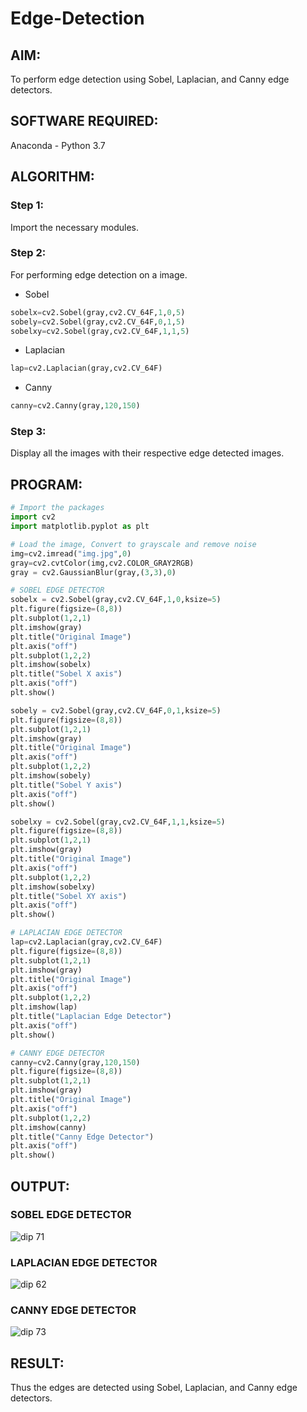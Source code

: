 # Edge-Detection
## AIM:
To perform edge detection using Sobel, Laplacian, and Canny edge detectors.

## SOFTWARE REQUIRED:
Anaconda - Python 3.7

## ALGORITHM:
### Step 1:
Import the necessary modules.

### Step 2:
For performing edge detection on a image. 
- Sobel 
```python
sobelx=cv2.Sobel(gray,cv2.CV_64F,1,0,5)
sobely=cv2.Sobel(gray,cv2.CV_64F,0,1,5)
sobelxy=cv2.Sobel(gray,cv2.CV_64F,1,1,5)
```
- Laplacian
```python
lap=cv2.Laplacian(gray,cv2.CV_64F)
```
- Canny
```python
canny=cv2.Canny(gray,120,150)
```

### Step 3:
Display all the images with their respective edge detected images.

## PROGRAM:

``` Python
# Import the packages
import cv2
import matplotlib.pyplot as plt

# Load the image, Convert to grayscale and remove noise
img=cv2.imread("img.jpg",0)
gray=cv2.cvtColor(img,cv2.COLOR_GRAY2RGB)
gray = cv2.GaussianBlur(gray,(3,3),0)

# SOBEL EDGE DETECTOR
sobelx = cv2.Sobel(gray,cv2.CV_64F,1,0,ksize=5)
plt.figure(figsize=(8,8))
plt.subplot(1,2,1)
plt.imshow(gray)
plt.title("Original Image")
plt.axis("off")
plt.subplot(1,2,2)
plt.imshow(sobelx)
plt.title("Sobel X axis")
plt.axis("off")
plt.show()

sobely = cv2.Sobel(gray,cv2.CV_64F,0,1,ksize=5)
plt.figure(figsize=(8,8))
plt.subplot(1,2,1)
plt.imshow(gray)
plt.title("Original Image")
plt.axis("off")
plt.subplot(1,2,2)
plt.imshow(sobely)
plt.title("Sobel Y axis")
plt.axis("off")
plt.show()

sobelxy = cv2.Sobel(gray,cv2.CV_64F,1,1,ksize=5)
plt.figure(figsize=(8,8))
plt.subplot(1,2,1)
plt.imshow(gray)
plt.title("Original Image")
plt.axis("off")
plt.subplot(1,2,2)
plt.imshow(sobelxy)
plt.title("Sobel XY axis")
plt.axis("off")
plt.show()

# LAPLACIAN EDGE DETECTOR
lap=cv2.Laplacian(gray,cv2.CV_64F)
plt.figure(figsize=(8,8))
plt.subplot(1,2,1)
plt.imshow(gray)
plt.title("Original Image")
plt.axis("off")
plt.subplot(1,2,2)
plt.imshow(lap)
plt.title("Laplacian Edge Detector")
plt.axis("off")
plt.show()

# CANNY EDGE DETECTOR
canny=cv2.Canny(gray,120,150)
plt.figure(figsize=(8,8))
plt.subplot(1,2,1)
plt.imshow(gray)
plt.title("Original Image")
plt.axis("off")
plt.subplot(1,2,2)
plt.imshow(canny)
plt.title("Canny Edge Detector")
plt.axis("off")
plt.show()

```
## OUTPUT:
### SOBEL EDGE DETECTOR
![dip 71](https://user-images.githubusercontent.com/75235209/168601181-764d4b9b-8ca5-4343-8eb3-b44a56b9d66d.PNG)


### LAPLACIAN EDGE DETECTOR

![dip 62](https://user-images.githubusercontent.com/75235209/168601251-faed03c3-0358-4b62-8291-de31599dd41a.PNG)


### CANNY EDGE DETECTOR

![dip 73](https://user-images.githubusercontent.com/75235209/168601294-9b315a34-c629-4396-b325-d88924901edf.PNG)

## RESULT:
Thus the edges are detected using Sobel, Laplacian, and Canny edge detectors.
